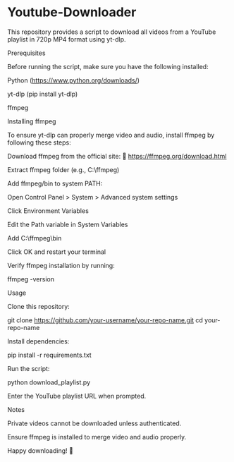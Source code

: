 # Youtube-Downloader
This repository provides a script to download all videos from a YouTube playlist in 720p MP4 format using yt-dlp.

Prerequisites

Before running the script, make sure you have the following installed:

Python (https://www.python.org/downloads/)

yt-dlp (pip install yt-dlp)

ffmpeg

Installing ffmpeg

To ensure yt-dlp can properly merge video and audio, install ffmpeg by following these steps:

Download ffmpeg from the official site:
🔗 https://ffmpeg.org/download.html

Extract ffmpeg folder (e.g., C:\ffmpeg)

Add ffmpeg/bin to system PATH:

Open Control Panel > System > Advanced system settings

Click Environment Variables

Edit the Path variable in System Variables

Add C:\ffmpeg\bin

Click OK and restart your terminal

Verify ffmpeg installation by running:

ffmpeg -version

Usage

Clone this repository:

git clone https://github.com/your-username/your-repo-name.git
cd your-repo-name

Install dependencies:

pip install -r requirements.txt

Run the script:

python download_playlist.py

Enter the YouTube playlist URL when prompted.

Notes

Private videos cannot be downloaded unless authenticated.

Ensure ffmpeg is installed to merge video and audio properly.

Happy downloading! 🎥
